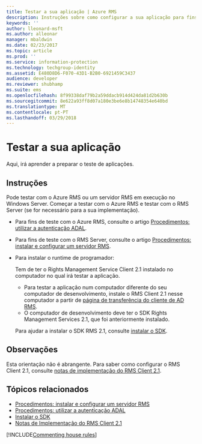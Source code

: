 ```yaml
---
title: Testar a sua aplicação | Azure RMS
description: Instruções sobre como configurar a sua aplicação para fins de teste.
keywords: ''
author: lleonard-msft
ms.author: alleonar
manager: mbaldwin
ms.date: 02/23/2017
ms.topic: article
ms.prod: ''
ms.service: information-protection
ms.technology: techgroup-identity
ms.assetid: E480D8D6-F070-43D1-B2B0-6921459C3437
audience: developer
ms.reviewer: shubhamp
ms.suite: ems
ms.openlocfilehash: 8f99338daf79b2a59ddacb914d424da81d2b630b
ms.sourcegitcommit: 8e622a93ff8d07a180e3be6e8b14748354e640bd
ms.translationtype: MT
ms.contentlocale: pt-PT
ms.lasthandoff: 03/29/2018
---
```

# <a name="testing-your-application"></a>Testar a sua aplicação

Aqui, irá aprender a preparar o teste de aplicações.

## <a name="instructions"></a>Instruções

Pode testar com o Azure RMS ou um servidor RMS em execução no Windows Server.  Começar a testar com o Azure RMS e testar com o RMS Server (se for necessário para a sua implementação).

- Para fins de teste com o Azure RMS, consulte o artigo [Procedimentos: utilizar a autenticação ADAL](how-to-use-adal-authentication.md).
- Para fins de teste com o RMS Server, consulte o artigo [Procedimentos: instalar e configurar um servidor RMS](how-to-install-and-configure-an-rms-server.md).
- Para instalar o runtime de programador:

   Tem de ter o Rights Management Service Client 2.1 instalado no computador no qual irá testar a aplicação.
   - Para testar a aplicação num computador diferente do seu computador de desenvolvimento, instale o RMS Client 2.1 nesse computador a partir de [página de transferência do cliente de AD RMS](http://www.microsoft.com/en-us/download/details.aspx?id=38396).
   - O computador de desenvolvimento deve ter o SDK Rights Management Services 2.1, que foi anteriormente instalado.

   Para ajudar a instalar o SDK RMS 2.1, consulte [instalar o SDK](install-the-rms-sdk.md).

## <a name="remarks"></a>Observações

Esta orientação não é abrangente. Para saber como configurar o RMS Client 2.1, consulte [notas de implementação do RMS Client 2.1](https://technet.microsoft.com/library/jj159267(WS.10).aspx).

## <a name="related-topics"></a>Tópicos relacionados

* [Procedimentos: instalar e configurar um servidor RMS](how-to-install-and-configure-an-rms-server.md)
* [Procedimentos: utilizar a autenticação ADAL](how-to-use-adal-authentication.md)
* [Instalar o SDK](install-the-rms-sdk.md)
* [Notas de Implementação do RMS Client 2.1](https://technet.microsoft.com/library/jj159267(WS.10).aspx)

[!INCLUDE[Commenting house rules](../includes/houserules.md)]
